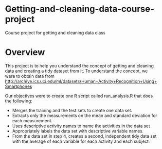 # Getting-and-cleaning-data-course-project
Course project for getting and cleaning data class
# Overview
This project is to help you understand the concept of getting and cleaning data and creating a tidy dataset from it.
To understand the concept, we were to obtain data from
http://archive.ics.uci.edu/ml/datasets/Human+Activity+Recognition+Using+Smartphones

Our objectives were to create one R script called run_analysis.R that does the following:
* Merges the training and the test sets to create one data set.
* Extracts only the measurements on the mean and standard deviation for each measurement. 
* Uses descriptive activity names to name the activities in the data set
* Appropriately labels the data set with descriptive variable names. 
* From the data set in step 4, creates a second, independent tidy data set with the average of each variable for each activity and each subject.

